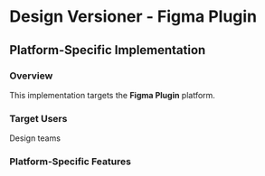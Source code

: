 # Design Versioner - Figma Plugin

## Platform-Specific Implementation

### Overview
This implementation targets the **Figma Plugin** platform.

### Target Users
Design teams

### Platform-Specific Features
